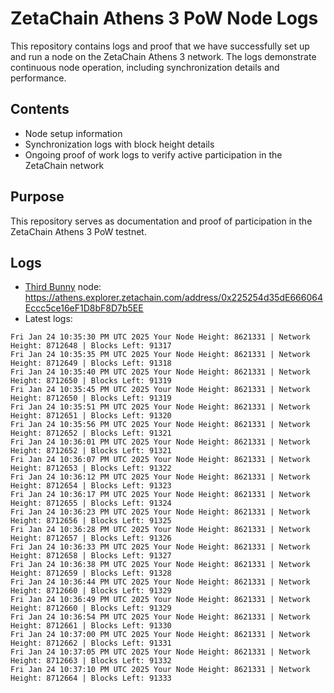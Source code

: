 # ZetaChain Athens 3 PoW Node Logs
This repository contains logs and proof that we have successfully set up and run a node on the ZetaChain Athens 3 network. The logs demonstrate continuous node operation, including synchronization details and performance.

## Contents
- Node setup information
- Synchronization logs with block height details
- Ongoing proof of work logs to verify active participation in the ZetaChain network

## Purpose
This repository serves as documentation and proof of participation in the ZetaChain Athens 3 PoW testnet.

## Logs

- [Third Bunny](https://thirdbunny.xyz/) node: https://athens.explorer.zetachain.com/address/0x225254d35dE666064Eccc5ce16eF1D8bF8D7b5EE
- Latest logs:
```
Fri Jan 24 10:35:30 PM UTC 2025 Your Node Height: 8621331 | Network Height: 8712648 | Blocks Left: 91317
Fri Jan 24 10:35:35 PM UTC 2025 Your Node Height: 8621331 | Network Height: 8712649 | Blocks Left: 91318
Fri Jan 24 10:35:40 PM UTC 2025 Your Node Height: 8621331 | Network Height: 8712650 | Blocks Left: 91319
Fri Jan 24 10:35:45 PM UTC 2025 Your Node Height: 8621331 | Network Height: 8712650 | Blocks Left: 91319
Fri Jan 24 10:35:51 PM UTC 2025 Your Node Height: 8621331 | Network Height: 8712651 | Blocks Left: 91320
Fri Jan 24 10:35:56 PM UTC 2025 Your Node Height: 8621331 | Network Height: 8712652 | Blocks Left: 91321
Fri Jan 24 10:36:01 PM UTC 2025 Your Node Height: 8621331 | Network Height: 8712652 | Blocks Left: 91321
Fri Jan 24 10:36:07 PM UTC 2025 Your Node Height: 8621331 | Network Height: 8712653 | Blocks Left: 91322
Fri Jan 24 10:36:12 PM UTC 2025 Your Node Height: 8621331 | Network Height: 8712654 | Blocks Left: 91323
Fri Jan 24 10:36:17 PM UTC 2025 Your Node Height: 8621331 | Network Height: 8712655 | Blocks Left: 91324
Fri Jan 24 10:36:23 PM UTC 2025 Your Node Height: 8621331 | Network Height: 8712656 | Blocks Left: 91325
Fri Jan 24 10:36:28 PM UTC 2025 Your Node Height: 8621331 | Network Height: 8712657 | Blocks Left: 91326
Fri Jan 24 10:36:33 PM UTC 2025 Your Node Height: 8621331 | Network Height: 8712658 | Blocks Left: 91327
Fri Jan 24 10:36:38 PM UTC 2025 Your Node Height: 8621331 | Network Height: 8712659 | Blocks Left: 91328
Fri Jan 24 10:36:44 PM UTC 2025 Your Node Height: 8621331 | Network Height: 8712660 | Blocks Left: 91329
Fri Jan 24 10:36:49 PM UTC 2025 Your Node Height: 8621331 | Network Height: 8712660 | Blocks Left: 91329
Fri Jan 24 10:36:54 PM UTC 2025 Your Node Height: 8621331 | Network Height: 8712661 | Blocks Left: 91330
Fri Jan 24 10:37:00 PM UTC 2025 Your Node Height: 8621331 | Network Height: 8712662 | Blocks Left: 91331
Fri Jan 24 10:37:05 PM UTC 2025 Your Node Height: 8621331 | Network Height: 8712663 | Blocks Left: 91332
Fri Jan 24 10:37:10 PM UTC 2025 Your Node Height: 8621331 | Network Height: 8712664 | Blocks Left: 91333
```

